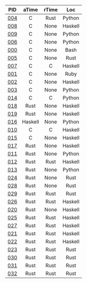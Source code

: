 PID | aTime | rTime | Loc
:--:| :---: | :---: | :---:
[004](problems/0/0/4) | C | Rust | Python
[008](problems/0/0/8) | C | None | Haskell
[009](problems/0/0/9) | C | None | Python
[006](problems/0/0/6) | C | None | Python
[000](problems/0/0/0) | C | None | Bash
[005](problems/0/0/5) | C | None | Rust
[007](problems/0/0/7) | C | C | Haskell
[001](problems/0/0/1) | C | None | Ruby
[002](problems/0/0/2) | C | None | Haskell
[003](problems/0/0/3) | C | None | Python
[014](problems/0/1/4) | C | C | Python
[018](problems/0/1/8) | Rust | None | Haskell
[019](problems/0/1/9) | Rust | None | Haskell
[016](problems/0/1/6) | Haskell | None | Python
[010](problems/0/1/0) | C | C | Haskell
[015](problems/0/1/5) | C | None | Haskell
[017](problems/0/1/7) | Rust | None | Haskell
[011](problems/0/1/1) | Rust | None | Python
[012](problems/0/1/2) | Rust | Rust | Haskell
[013](problems/0/1/3) | Rust | None | Python
[024](problems/0/2/4) | Rust | None | Rust
[028](problems/0/2/8) | Rust | None | Rust
[029](problems/0/2/9) | Rust | Rust | Rust
[026](problems/0/2/6) | Rust | Rust | Haskell
[020](problems/0/2/0) | Rust | None | Haskell
[025](problems/0/2/5) | Rust | Rust | Haskell
[027](problems/0/2/7) | Rust | Rust | Haskell
[021](problems/0/2/1) | Rust | Rust | Haskell
[022](problems/0/2/2) | Rust | Rust | Haskell
[023](problems/0/2/3) | Rust | Rust | Rust
[030](problems/0/3/0) | Rust | Rust | Rust
[031](problems/0/3/1) | Rust | Rust | Rust
[032](problems/0/3/2) | Rust | Rust | Rust
